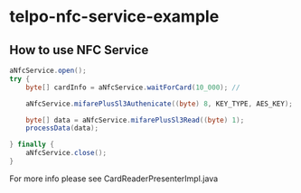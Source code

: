 # telpo-nfc-service-example

## How to use NFC Service
```java
aNfcService.open();
try {
    byte[] cardInfo = aNfcService.waitForCard(10_000); //

    aNfcService.mifarePlusSl3Authenicate((byte) 8, KEY_TYPE, AES_KEY);

    byte[] data = aNfcService.mifarePlusSl3Read((byte) 1);
    processData(data);

} finally {
    aNfcService.close();
}
```

For more info please see CardReaderPresenterImpl.java
